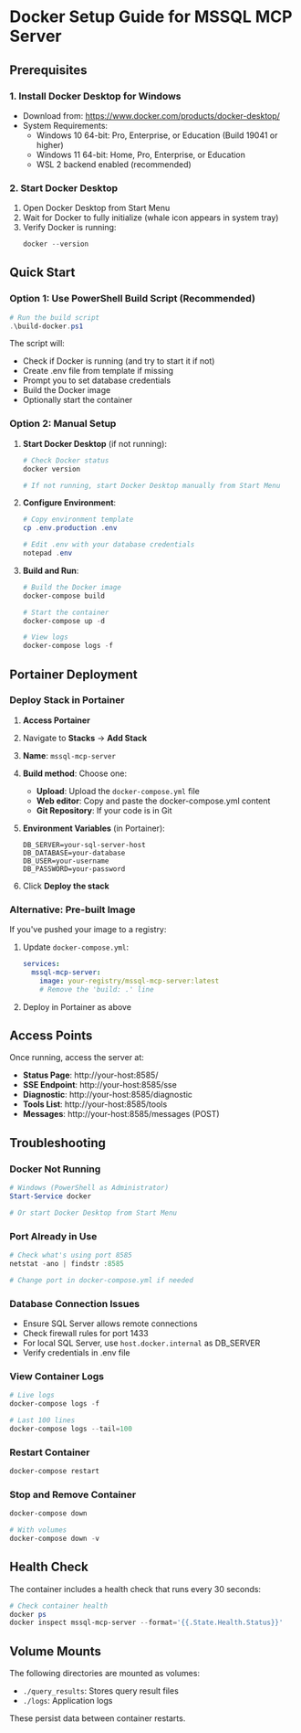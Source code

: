 # Docker Setup Guide for MSSQL MCP Server

## Prerequisites

### 1. Install Docker Desktop for Windows
- Download from: https://www.docker.com/products/docker-desktop/
- System Requirements:
  - Windows 10 64-bit: Pro, Enterprise, or Education (Build 19041 or higher)
  - Windows 11 64-bit: Home, Pro, Enterprise, or Education
  - WSL 2 backend enabled (recommended)

### 2. Start Docker Desktop
1. Open Docker Desktop from Start Menu
2. Wait for Docker to fully initialize (whale icon appears in system tray)
3. Verify Docker is running:
   ```powershell
   docker --version
   ```

## Quick Start

### Option 1: Use PowerShell Build Script (Recommended)
```powershell
# Run the build script
.\build-docker.ps1
```

The script will:
- Check if Docker is running (and try to start it if not)
- Create .env file from template if missing
- Prompt you to set database credentials
- Build the Docker image
- Optionally start the container

### Option 2: Manual Setup

1. **Start Docker Desktop** (if not running):
   ```powershell
   # Check Docker status
   docker version
   
   # If not running, start Docker Desktop manually from Start Menu
   ```

2. **Configure Environment**:
   ```powershell
   # Copy environment template
   cp .env.production .env
   
   # Edit .env with your database credentials
   notepad .env
   ```

3. **Build and Run**:
   ```powershell
   # Build the Docker image
   docker-compose build
   
   # Start the container
   docker-compose up -d
   
   # View logs
   docker-compose logs -f
   ```

## Portainer Deployment

### Deploy Stack in Portainer

1. **Access Portainer**
2. Navigate to **Stacks** → **Add Stack**
3. **Name**: `mssql-mcp-server`
4. **Build method**: Choose one:
   - **Upload**: Upload the `docker-compose.yml` file
   - **Web editor**: Copy and paste the docker-compose.yml content
   - **Git Repository**: If your code is in Git

5. **Environment Variables** (in Portainer):
   ```
   DB_SERVER=your-sql-server-host
   DB_DATABASE=your-database
   DB_USER=your-username
   DB_PASSWORD=your-password
   ```

6. Click **Deploy the stack**

### Alternative: Pre-built Image

If you've pushed your image to a registry:

1. Update `docker-compose.yml`:
   ```yaml
   services:
     mssql-mcp-server:
       image: your-registry/mssql-mcp-server:latest
       # Remove the 'build: .' line
   ```

2. Deploy in Portainer as above

## Access Points

Once running, access the server at:

- **Status Page**: http://your-host:8585/
- **SSE Endpoint**: http://your-host:8585/sse
- **Diagnostic**: http://your-host:8585/diagnostic
- **Tools List**: http://your-host:8585/tools
- **Messages**: http://your-host:8585/messages (POST)

## Troubleshooting

### Docker Not Running
```powershell
# Windows (PowerShell as Administrator)
Start-Service docker

# Or start Docker Desktop from Start Menu
```

### Port Already in Use
```powershell
# Check what's using port 8585
netstat -ano | findstr :8585

# Change port in docker-compose.yml if needed
```

### Database Connection Issues
- Ensure SQL Server allows remote connections
- Check firewall rules for port 1433
- For local SQL Server, use `host.docker.internal` as DB_SERVER
- Verify credentials in .env file

### View Container Logs
```powershell
# Live logs
docker-compose logs -f

# Last 100 lines
docker-compose logs --tail=100
```

### Restart Container
```powershell
docker-compose restart
```

### Stop and Remove Container
```powershell
docker-compose down

# With volumes
docker-compose down -v
```

## Health Check

The container includes a health check that runs every 30 seconds:
```powershell
# Check container health
docker ps
docker inspect mssql-mcp-server --format='{{.State.Health.Status}}'
```

## Volume Mounts

The following directories are mounted as volumes:
- `./query_results`: Stores query result files
- `./logs`: Application logs

These persist data between container restarts.